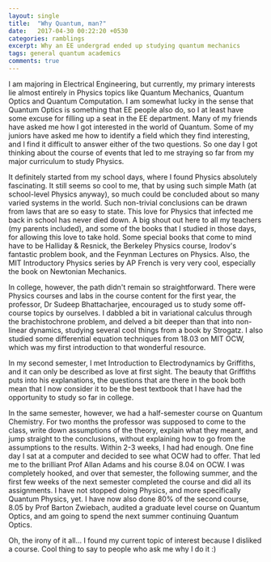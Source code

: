 ```yaml
---
layout: single
title:  "Why Quantum, man?"
date:   2017-04-30 00:22:20 +0530
categories: ramblings
excerpt: Why an EE undergrad ended up studying quantum mechanics
tags: general quantum academics
comments: true
---
```

I am majoring in Electrical Engineering, but currently, my primary interests lie almost entirely in Physics topics like Quantum Mechanics, Quantum Optics and Quantum Computation. I am somewhat lucky in the sense that Quantum Optics is something that EE people also do, so I at least have some excuse for filling up a seat in the EE department. Many of my friends have asked me how I got interested in the world of Quantum. Some of my juniors have asked me how to identify a field which they find interesting, and I find it difficult to answer either of the two questions. So one day I got thinking about the course of events that led to me straying so far from my major curriculum to study Physics. 

It definitely started from my school days, where I found Physics absolutely fascinating. It still seems so cool to me, that by using such simple Math (at school-level Physics anyway), so much could be concluded about so many varied systems in the world. Such non-trivial conclusions can be drawn from laws that are so easy to state. This love for Physics that infected me back in school has never died down. A big shout out here to all my teachers (my parents included), and some of the books that I studied in those days, for allowing this love to take hold. Some special books that come to mind have to be Halliday & Resnick, the Berkeley Physics course, Irodov's fantastic problem book, and the Feynman Lectures on Physics. Also, the MIT Introductory Physics series by AP French is very very cool, especially the book on Newtonian Mechanics.

In college, however, the path didn't remain so straightforward. There were Physics courses and labs in the course content for the first year, the professor, Dr Sudeep Bhattacharjee, encouraged us to study some off-course topics by ourselves. I dabbled a bit in variational calculus through the brachistochrone problem, and delved a bit deeper than that into non-linear dynamics, studying several cool things from a book by Strogatz. I also studied some differential equation techniques from 18.03 on MIT OCW, which was my first introduction to that wonderful resource.

In my second semester, I met Introduction to Electrodynamics by Griffiths, and it can only be described as love at first sight. The beauty that Griffiths puts into his explanations, the questions that are there in the book both mean that I now consider it to be the best textbook that I have had the opportunity to study so far in college. 

In the same semester, however, we had a half-semester course on Quantum Chemistry. For two months the professor was supposed to come to the class, write down assumptions of the theory, explain what they meant, and jump straight to the conclusions, without explaining how to go from the assumptions to the results. Within 2-3 weeks, I had had enough. One fine day I sat at a computer and decided to see what OCW had to offer. That led me to the brilliant Prof Allan Adams and his course 8.04 on OCW. I was completely hooked, and over that semester, the following summer, and the first few weeks of the next semester completed the course and did all its assignments. I have not stopped doing Physics, and more specifically Quantum Physics, yet. I have now also done 80% of the second course, 8.05 by Prof Barton Zwiebach, audited a graduate level course on Quantum Optics, and am going to spend the next summer continuing Quantum Optics. 

Oh, the irony of it all... I found my current topic of interest because I disliked a course. Cool thing to say to people who ask me why I do it :)
